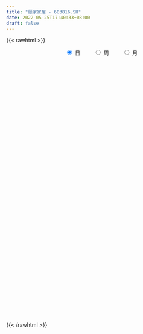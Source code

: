 ```yaml
---
title: "顾家家居 - 603816.SH"
date: 2022-05-25T17:40:33+08:00
draft: false
---
```

{{< rawhtml >}}
    <div style="text-align: center">
        <label style="padding: 1rem;"><input style="margin-right: .5rem" type="radio" name="period" value="D" checked onclick="period_change(this)">日</label>
        <label style="padding: 1rem;"><input style="margin-right: .5rem" type="radio" name="period" value="W" onclick="period_change(this)">周</label>
        <label style="padding: 1rem;"><input style="margin-right: .5rem" type="radio" name="period" value="M" onclick="period_change(this)">月</label>
    </div>
    <div id="chart" style="height: 700px;"></div> 
    <script type="text/javascript">
        const D_v = [18302.55,27387.98,13018.44,12261.46,11161.87,13221.29,12864.7,18872.98,14383.28,18639.17,13182.91,21769.52,19430.42,17683.58,31179.37,20112.83,24074.63,17803.38,23602.65,27960.78,42128.91,48324.5,26688.66,16011.01,17616.66,20394.7,21899.08,31454.2,18840.97,18137.05,15769.93,15202.14,29220.51,17804.51,45982.08,35125.94,29649.71,30816.16,18887.79,20392.29,26988.47,15315.63,16330.88,17310.57,30222.1,14767.06,15836.14,20929.5,30193.44,44791.92,42121.41,82885.14,43121.93,31884.25,41555.56,62496.11,53815.57,33698.88,35575.81,34989.22,27168.81,23325.01,68513.2,40585.88,26468.4,27534.51,18297.48,23051.81,58456.07,42402.33,22976.01,29984.51,21940.54,15816.77,16681.17,48620.38,49096.23,50186.11,36259.14,34632.16,39714.82,27774.61,21951.13,25759.1,13852.32,25486.88,27630.35,24695.05,36339.67,32432.95,58456.13,46490.31,33555.52,46950.3,46515.22,27979.7,20151.4,28485.59,25604.46,17681.15,18864.52,14180.82,26363.98,21299.71,30086.98,16512.62,36440.08,60209.15,51762.0,41014.89,36815.62,100054.22,48899.75,38640.07,52287.32,29104.9,44627.82,48099.71,23813.61,27917.59,33474.96,83711.24,48882.82,41893.66,50812.43,33553.94,20772.32,36342.49,44681.23,34017.17,18487.02,13548.83,19567.5,17806.52,24075.52,17985.14,15967.43,20845.42,63677.69,106730.95,51545.87,104471.23,56333.56,76553.08,63756.46,49093.89,26823.88,19806.78,30061.38,31176.28,29601.54,22984.03,21210.76,40749.75,28051.9,49498.67,30169.29,37626.58,23920.05,33474.36,25608.91,37917.55,50239.18,32848.07,32897.6,53591.61,62481.54,65056.69,48782.23,57681.43,56111.57,38460.26,36916.77,29646.42,26136.21,26787.57,38995.93,21302.39,26912.1,22741.35,20361.98,18241.23,29209.94,27147.83,16687.22,17055.59,14993.15,18523.74,21468.78,28538.38,33950.41,44113.33,13242.59,20637.98,21323.35,26147.84,21834.61,44605.5,17874.02,41147.7,28607.84,19301.07,18393.68,35101.14,37391.11,43084.18,26083.28,28077.25,30213.54,26039.12,29211.34,31445.39,41352.74,38691.45,40454.07,43503.13,35192.95,72195.47,43146.14,32738.76,37740.69,38484.04,35083.74,41150.3,64800.7,31052.98,31644.71,35252.1,37844.16,69276.24,69142.73,57876.54,42310.66,42900.35,48841.73,40416.27,24853.24,28587.52,41326.3,29858.57,27947.75,39936.44,41388.13,32143.97,35152.16,19154.38,32338.09,17024.74,21768.71,31654.06]
const D_histogram = [0.0,0.3180544729,0.5321902512,0.5715719458,0.5927147255,0.4926825759,0.4697525374,0.5003279552,0.374270297,0.3867620631,0.2674754111,0.1703130954,0.0873005522,-0.0464252095,0.0520194735,0.1973141282,0.315309982,0.3146305426,0.11456943,-0.1762511673,-0.4546722966,-0.4105703216,-0.5348592788,-0.5657474405,-0.4720822258,-0.55534428,-0.6801293597,-0.3793031476,-0.1327634189,0.0243713338,0.1280249718,0.0252299143,-0.1448342825,-0.3344146104,-0.6276352207,-0.7188486934,-0.7051078153,-0.4855743126,-0.4844128314,-0.4812333608,-0.533294796,-0.4858474934,-0.451438453,-0.417041929,-0.4715742259,-0.4700600468,-0.4132797371,-0.3487831459,-0.3471302264,-0.2750337667,-0.272341777,-0.6534578858,-0.668461399,-0.4197737306,-0.487587413,-0.4427870085,-0.1053797627,0.043154308,0.3577064732,0.5930850081,0.7785500623,0.8108288977,0.9177756481,0.863437215,0.788022819,0.7870713711,0.6912871543,0.4897314012,0.5816887612,0.5157871995,0.5134041454,0.5542552696,0.5709367479,0.4809486802,0.3819683656,0.0302284179,-0.2356519485,-0.539179528,-0.6474995173,-0.4922959815,-0.5044050748,-0.4332504842,-0.2839324568,-0.3034017502,-0.3229287479,-0.4230570424,-0.3683804339,-0.4382344994,-0.4621422569,-0.5493953012,-0.7764631344,-0.9045453119,-0.8833135506,-0.8058850571,-0.6239799116,-0.5921118241,-0.4561321584,-0.2794931564,-0.1115194225,-0.028365803,0.0573184173,0.1112484717,0.1179442576,0.0982437559,0.2721293252,0.3699913553,0.54697067,0.7910947331,0.6785210359,0.5400984267,0.4865878877,0.5601086281,0.5415553313,0.6232978983,0.6907224838,0.6336594731,0.8223963502,0.7456326567,0.6317801321,0.5732379195,0.4451881713,0.637287446,0.647108454,0.7429932456,0.7871838993,0.7412561329,0.5610662969,0.463796645,0.5118864369,0.402337244,0.2645409248,0.1258712489,-0.0318904882,-0.1581762284,-0.2705163335,-0.3765444423,-0.4543309786,-0.3937930618,-0.1690599415,0.1771862936,0.3181111769,0.5002833417,0.5355216246,0.5317563298,0.2242847367,0.0541312743,-0.1156076369,-0.3027286469,-0.4353620565,-0.3312546783,-0.1728099745,-0.094157074,0.052467096,0.2447374793,0.4083941927,0.5190793785,0.5091673931,0.4740806756,0.3710050406,0.2362548353,0.1220003407,0.055021455,0.0274415105,-0.0729780785,-0.2372341885,-0.5223334177,-0.5741158198,-0.5847649147,-0.6258154829,-0.4921661687,-0.2593699609,-0.184726567,-0.0774087463,-0.1356645639,-0.1660621528,-0.3021093837,-0.4218887077,-0.5248691996,-0.583284223,-0.4747195686,-0.4556429053,-0.3981669666,-0.4782727462,-0.5672087636,-0.5536161843,-0.5785960246,-0.5185485898,-0.3005981161,-0.2490497556,-0.210759842,-0.281862478,-0.1784824429,-0.1251913508,-0.1485611433,-0.2152259259,-0.215059042,-0.1967726619,-0.3169727835,-0.4901466084,-0.5127440775,-0.4871113843,-0.4544568014,-0.4787038229,-0.6785669263,-0.7346100962,-0.432330566,-0.2757863202,-0.2149729795,-0.0822046137,0.0167772316,0.060637361,-0.0326828906,-0.1546881705,-0.2930297994,-0.1554457501,0.0205897501,0.2069836383,0.4981171588,0.4875052906,0.4875978915,0.3547993272,0.2042104432,0.0479850828,0.1911447189,0.3665939451,0.3914282679,0.3745492776,0.2945420967,0.1185015726,0.1107602192,-0.1206402504,-0.3202764028,-0.3662781505,-0.4569664402,-0.206107156,0.1370186272,0.2344107935,0.1900111073,0.3898471413,0.3861475563,0.4233064275,0.64015331,0.8208670222,0.9675889299,1.0333309195,0.9353011162,0.9654585295,0.8398835338,0.6277488319,0.3991296401]
const D_fast = [0.0,0.3975680912,0.7447514322,0.9270261133,1.0963475744,1.1194860687,1.2139941646,1.3696515712,1.3371614872,1.4463437692,1.3939259699,1.3393419281,1.2781545229,1.1328224588,1.2442720101,1.438895197,1.6357185463,1.7136967424,1.5422779874,1.2073945983,0.8153053949,0.7567647894,0.4987610126,0.3264359907,0.3020806489,0.0799825247,-0.2148348948,-0.0088344697,0.2045144043,0.3677419904,0.5034018714,0.4069142925,0.200641525,-0.0725424555,-0.5226718709,-0.7935975169,-0.9561335927,-0.8579936681,-0.9779353948,-1.0950642644,-1.2804493986,-1.3544639693,-1.4329145421,-1.5027785004,-1.6752043538,-1.7912051864,-1.837744811,-1.8604440062,-1.9455736434,-1.9422356253,-2.0076290798,-2.5521096601,-2.7342285231,-2.5904842873,-2.780194823,-2.8460911706,-2.5350288655,-2.3757062178,-1.9717274343,-1.5880776474,-1.2079750776,-0.9729890178,-0.6365983554,-0.4750774847,-0.353486176,-0.1576697811,-0.0806322093,-0.1597551121,0.0776244382,0.1406696763,0.2666376586,0.4460526002,0.6054682655,0.6357173678,0.6322291446,0.2880463014,-0.0367470521,-0.4750695136,-0.7452643822,-0.7131348419,-0.8513452038,-0.8885032343,-0.810168321,-0.905488052,-1.0057472367,-1.2116397918,-1.2490582917,-1.4284709821,-1.5679143038,-1.7925161735,-2.2136997902,-2.5679182957,-2.767514922,-2.8915576928,-2.8656475253,-2.9818073937,-2.9598607676,-2.8530950547,-2.7130011764,-2.6369390077,-2.5369251831,-2.4551830107,-2.4190011604,-2.4141407232,-2.1722228226,-1.9818629537,-1.6681409715,-1.2262432251,-1.1691866634,-1.1725846659,-1.1044482329,-0.8909003354,-0.7740647994,-0.5364977578,-0.2963925514,-0.1950406939,0.1992952708,0.3089397414,0.3530322498,0.4377995171,0.4210468118,0.772467948,0.9440660695,1.2256991725,1.466685801,1.6060720678,1.566148806,1.5848283153,1.7608897165,1.7519248346,1.6802637467,1.5730618829,1.4073275238,1.2414977265,1.061528538,0.8613643186,0.6699950377,0.632084689,0.8145528239,1.2050956325,1.42554831,1.7327913103,1.9019099992,2.0310837869,1.7796833779,1.6230627341,1.4244219137,1.1616187419,0.9201448183,0.9414385269,1.0566807371,1.1117943691,1.2715353131,1.5249900662,1.7907453278,2.0312003582,2.1485802211,2.2320136725,2.2216892977,2.1460028012,2.0622483917,2.0090248698,1.9883053029,1.8696411943,1.6460765372,1.2303939535,1.0350825965,0.878242273,0.680737834,0.691345606,0.8592993236,0.8877610758,0.9757267099,0.8835547513,0.8116416241,0.6000670474,0.3748155465,0.1406177547,-0.0636183244,-0.0737335622,-0.1685676253,-0.2106334283,-0.4103073944,-0.6410456026,-0.7658570695,-0.9354859159,-1.0050756285,-0.8622746839,-0.8729887622,-0.8873888092,-1.0289570647,-0.9701976403,-0.9482043859,-1.0087144642,-1.1291857283,-1.1827836049,-1.2136903903,-1.4131337077,-1.7088441848,-1.8596276733,-1.9557728261,-2.0367324435,-2.1806554208,-2.5501602558,-2.7898559497,-2.595659061,-2.5080613953,-2.5009912995,-2.388774087,-2.2855979339,-2.2265784642,-2.3280694385,-2.488746761,-2.7003458397,-2.601623228,-2.4204402903,-2.1823004925,-1.7666376823,-1.6553732278,-1.5333811541,-1.5774798865,-1.6770161597,-1.8212452494,-1.6302994336,-1.3632017212,-1.2405103314,-1.1637520023,-1.170123659,-1.3165387899,-1.2965900886,-1.5581506208,-1.8378558739,-1.9754271592,-2.1803570589,-1.9810245637,-1.6036441237,-1.4476492591,-1.4445461685,-1.1472483491,-1.0544110451,-0.911425567,-0.534540357,-0.1486098892,0.240009251,0.5640839705,0.6998794462,0.9714014919,1.0557973797,1.0005998857,0.8717631039]
const D_slow = [0.0,0.0795136182,0.212561181,0.3554541675,0.5036328489,0.6268034928,0.7442416272,0.869323616,0.9628911902,1.059581706,1.1264505588,1.1690288326,1.1908539707,1.1792476683,1.1922525367,1.2415810687,1.3204085642,1.3990661999,1.4277085574,1.3836457656,1.2699776914,1.167335111,1.0336202913,0.8921834312,0.7741628747,0.6353268047,0.4652944648,0.3704686779,0.3372778232,0.3433706566,0.3753768996,0.3816843782,0.3454758075,0.2618721549,0.1049633498,-0.0747488236,-0.2510257774,-0.3724193555,-0.4935225634,-0.6138309036,-0.7471546026,-0.8686164759,-0.9814760892,-1.0857365714,-1.2036301279,-1.3211451396,-1.4244650739,-1.5116608603,-1.598443417,-1.6672018586,-1.7352873029,-1.8986517743,-2.0657671241,-2.1707105567,-2.29260741,-2.4033041621,-2.4296491028,-2.4188605258,-2.3294339075,-2.1811626555,-1.9865251399,-1.7838179155,-1.5543740035,-1.3385146997,-1.141508995,-0.9447411522,-0.7719193636,-0.6494865133,-0.504064323,-0.3751175232,-0.2467664868,-0.1082026694,0.0345315176,0.1547686876,0.250260779,0.2578178835,0.1989048964,0.0641100144,-0.0977648649,-0.2208388603,-0.346940129,-0.4552527501,-0.5262358643,-0.6020863018,-0.6828184888,-0.7885827494,-0.8806778579,-0.9902364827,-1.1057720469,-1.2431208722,-1.4372366558,-1.6633729838,-1.8842013714,-2.0856726357,-2.2416676136,-2.3896955696,-2.5037286092,-2.5736018983,-2.6014817539,-2.6085732047,-2.5942436004,-2.5664314824,-2.536945418,-2.5123844791,-2.4443521478,-2.351854309,-2.2151116415,-2.0173379582,-1.8477076992,-1.7126830926,-1.5910361206,-1.4510089636,-1.3156201308,-1.1597956562,-0.9871150352,-0.8287001669,-0.6231010794,-0.4366929152,-0.2787478822,-0.1354384023,-0.0241413595,0.135180502,0.2969576155,0.4827059269,0.6795019017,0.8648159349,1.0050825092,1.1210316704,1.2490032796,1.3495875906,1.4157228218,1.447190634,1.439218012,1.3996739549,1.3320448715,1.2379087609,1.1243260163,1.0258777508,0.9836127655,1.0279093389,1.1074371331,1.2325079685,1.3663883747,1.4993274571,1.5553986413,1.5689314598,1.5400295506,1.4643473889,1.3555068748,1.2726932052,1.2294907116,1.2059514431,1.2190682171,1.2802525869,1.3823511351,1.5121209797,1.639412828,1.7579329969,1.8506842571,1.9097479659,1.940248051,1.9540034148,1.9608637924,1.9426192728,1.8833107257,1.7527273712,1.6091984163,1.4630071876,1.3065533169,1.1835117747,1.1186692845,1.0724876428,1.0531354562,1.0192193152,0.977703777,0.9021764311,0.7967042541,0.6654869542,0.5196658985,0.4009860064,0.28707528,0.1875335384,0.0679653518,-0.0738368391,-0.2122408852,-0.3568898913,-0.4865270388,-0.5616765678,-0.6239390067,-0.6766289672,-0.7470945867,-0.7917151974,-0.8230130351,-0.8601533209,-0.9139598024,-0.9677245629,-1.0169177284,-1.0961609242,-1.2186975763,-1.3468835957,-1.4686614418,-1.5822756422,-1.7019515979,-1.8715933295,-2.0552458535,-2.163328495,-2.2322750751,-2.2860183199,-2.3065694734,-2.3023751655,-2.2872158252,-2.2953865479,-2.3340585905,-2.4073160403,-2.4461774779,-2.4410300403,-2.3892841308,-2.2647548411,-2.1428785184,-2.0209790456,-1.9322792138,-1.8812266029,-1.8692303322,-1.8214441525,-1.7297956663,-1.6319385993,-1.5383012799,-1.4646657557,-1.4350403626,-1.4073503078,-1.4375103704,-1.5175794711,-1.6091490087,-1.7233906187,-1.7749174077,-1.7406627509,-1.6820600526,-1.6345572758,-1.5370954904,-1.4405586014,-1.3347319945,-1.174693667,-0.9694769114,-0.7275796789,-0.4692469491,-0.23542167,0.0059429624,0.2159138458,0.3728510538,0.4726334638]
const D_data = [['2021-05-14', 72.7197, 74.816, 72.5318, 75.2017],['2021-05-17', 74.2623, 79.7998, 74.2623, 80.0173],['2021-05-18', 79.7899, 80.3041, 78.6132, 80.8776],['2021-05-19', 80.0371, 79.2856, 78.9098, 80.6601],['2021-05-20', 79.7009, 79.7504, 78.4748, 80.3931],['2021-05-21', 80.2349, 78.5341, 77.3277, 80.5909],['2021-05-24', 77.8913, 79.6515, 77.8913, 80.3239],['2021-05-25', 79.6515, 80.848, 79.2164, 81.9159],['2021-05-26', 81.0853, 79.1076, 78.366, 81.0853],['2021-05-27', 79.335, 80.9864, 78.6132, 80.9864],['2021-05-28', 80.136, 79.4636, 78.9098, 80.7293],['2021-05-31', 78.811, 79.4933, 78.2177, 80.2646],['2021-06-01', 78.7121, 79.4537, 77.832, 79.869],['2021-06-02', 78.9791, 78.4154, 77.1398, 79.0582],['2021-06-03', 77.7529, 81.4017, 77.1497, 82.2521],['2021-06-04', 81.3325, 82.9246, 81.1446, 83.063],['2021-06-07', 84.1606, 83.686, 82.0741, 84.922],['2021-06-08', 84.5463, 82.9641, 81.9753, 85.0407],['2021-06-09', 82.1236, 80.2942, 79.7701, 82.885],['2021-06-10', 79.1571, 78.0001, 77.6738, 80.3733],['2021-06-11', 78.0001, 76.5465, 74.9545, 78.7714],['2021-06-15', 76.0224, 79.78, 75.0533, 79.9086],['2021-06-16', 82.0741, 77.2288, 75.6269, 82.9443],['2021-06-17', 77.6342, 77.6738, 75.6467, 78.2473],['2021-06-18', 75.8246, 79.1076, 75.8246, 79.6416],['2021-06-21', 77.9704, 76.6058, 76.1411, 78.2968],['2021-06-22', 77.1497, 75.1028, 74.5589, 77.1497],['2021-06-23', 76.45, 80.55, 75.51, 80.88],['2021-06-24', 80.53, 81.2, 78.13, 81.7],['2021-06-25', 80.39, 81.18, 79.52, 81.75],['2021-06-28', 81.11, 81.33, 80.2, 81.75],['2021-06-29', 82.06, 78.86, 78.6, 82.06],['2021-06-30', 78.02, 77.28, 75.68, 78.85],['2021-07-01', 77.1, 75.91, 75.18, 77.29],['2021-07-02', 76.42, 72.94, 71.72, 76.42],['2021-07-05', 73.1, 73.89, 72.73, 76.38],['2021-07-06', 73.89, 74.4, 72.52, 75.38],['2021-07-07', 74.5, 77.09, 73.49, 78.56],['2021-07-08', 76.88, 74.5, 74.3, 78.3],['2021-07-09', 74.35, 74.07, 72.01, 74.99],['2021-07-12', 74.01, 72.74, 72.51, 74.76],['2021-07-13', 72.8, 73.45, 72.3, 74.69],['2021-07-14', 73.26, 73.0, 71.68, 73.47],['2021-07-15', 73.0, 72.69, 70.1, 73.0],['2021-07-16', 72.67, 71.0, 69.82, 72.7],['2021-07-19', 70.99, 71.0, 69.0, 71.4],['2021-07-20', 70.95, 71.3, 69.87, 71.35],['2021-07-21', 71.57, 71.21, 70.01, 72.15],['2021-07-22', 71.0, 70.1, 69.8, 71.48],['2021-07-23', 70.5, 70.7, 69.89, 72.64],['2021-07-26', 71.0, 69.57, 68.5, 71.17],['2021-07-27', 69.78, 63.1, 63.01, 69.98],['2021-07-28', 62.93, 65.8, 62.31, 66.1],['2021-07-29', 65.8, 69.0, 64.51, 69.42],['2021-07-30', 69.0, 64.84, 64.8, 69.24],['2021-08-02', 65.95, 65.48, 60.0, 66.66],['2021-08-03', 65.36, 69.62, 65.36, 69.99],['2021-08-04', 69.48, 68.2, 66.84, 69.48],['2021-08-05', 67.38, 71.36, 67.05, 72.46],['2021-08-06', 72.01, 71.92, 70.41, 73.87],['2021-08-09', 71.76, 72.69, 69.82, 73.25],['2021-08-10', 72.5, 71.73, 70.56, 73.69],['2021-08-11', 72.0, 73.5, 72.0, 78.18],['2021-08-12', 73.57, 72.13, 70.85, 74.56],['2021-08-13', 72.13, 72.0, 70.92, 73.5],['2021-08-16', 73.01, 73.21, 71.39, 74.2],['2021-08-17', 73.0, 72.23, 70.27, 73.16],['2021-08-18', 70.49, 70.47, 68.65, 71.16],['2021-08-19', 71.7, 74.2, 71.3, 75.23],['2021-08-20', 75.6, 72.67, 71.5, 75.6],['2021-08-23', 72.48, 73.65, 72.3, 74.3],['2021-08-24', 74.35, 74.7, 72.25, 75.62],['2021-08-25', 74.99, 75.0, 73.27, 75.68],['2021-08-26', 75.65, 73.9, 72.21, 75.65],['2021-08-27', 73.86, 73.65, 72.05, 74.25],['2021-08-30', 73.0, 69.46, 69.0, 73.62],['2021-08-31', 69.72, 68.81, 66.0, 71.05],['2021-09-01', 68.95, 66.5, 65.38, 68.98],['2021-09-02', 65.84, 67.35, 65.09, 67.86],['2021-09-03', 66.99, 70.3, 65.8, 70.5],['2021-09-06', 69.98, 68.15, 68.0, 71.9],['2021-09-07', 68.21, 68.92, 67.88, 70.89],['2021-09-08', 68.17, 70.14, 68.15, 70.5],['2021-09-09', 69.5, 68.06, 67.7, 69.79],['2021-09-10', 68.25, 67.61, 67.5, 68.91],['2021-09-13', 67.7, 65.87, 65.49, 67.71],['2021-09-14', 66.04, 67.25, 65.59, 67.85],['2021-09-15', 67.86, 65.19, 64.64, 67.96],['2021-09-16', 65.64, 65.0, 63.2, 67.59],['2021-09-17', 63.99, 63.33, 61.72, 64.18],['2021-09-22', 61.75, 60.0, 58.96, 61.75],['2021-09-23', 61.0, 59.38, 58.58, 62.6],['2021-09-24', 58.73, 59.99, 58.6, 60.49],['2021-09-27', 59.44, 60.0, 57.71, 60.82],['2021-09-28', 59.33, 61.13, 58.3, 62.12],['2021-09-29', 60.84, 59.01, 57.98, 60.88],['2021-09-30', 58.88, 60.0, 58.5, 60.27],['2021-10-08', 60.07, 60.7, 59.02, 60.88],['2021-10-11', 60.5, 61.0, 60.18, 62.8],['2021-10-12', 60.8, 60.19, 59.61, 61.28],['2021-10-13', 60.19, 60.32, 59.64, 60.79],['2021-10-14', 60.71, 60.0, 59.52, 60.81],['2021-10-15', 59.7, 59.3, 59.28, 60.5],['2021-10-18', 59.6, 58.66, 57.95, 59.77],['2021-10-19', 58.75, 61.3, 58.51, 61.64],['2021-10-20', 61.25, 61.0, 60.2, 61.88],['2021-10-21', 60.83, 62.78, 59.85, 63.49],['2021-10-22', 62.79, 65.0, 62.16, 66.67],['2021-10-25', 64.73, 61.2, 61.0, 64.89],['2021-10-26', 61.8, 60.43, 59.0, 61.8],['2021-10-27', 59.9, 61.15, 59.86, 61.53],['2021-10-28', 61.52, 63.0, 61.52, 66.5],['2021-10-29', 63.12, 62.24, 60.88, 63.48],['2021-11-01', 62.97, 63.96, 61.3, 64.62],['2021-11-02', 65.4, 64.56, 63.4, 66.35],['2021-11-03', 64.73, 63.43, 63.0, 65.48],['2021-11-04', 63.54, 67.35, 63.54, 67.45],['2021-11-05', 67.54, 64.88, 64.52, 67.69],['2021-11-08', 65.0, 64.4, 63.61, 65.47],['2021-11-09', 64.59, 65.08, 63.5, 65.47],['2021-11-10', 65.0, 64.1, 62.38, 65.0],['2021-11-11', 65.0, 68.73, 64.11, 69.97],['2021-11-12', 69.34, 67.54, 66.59, 69.93],['2021-11-15', 68.62, 69.52, 68.0, 71.5],['2021-11-16', 69.54, 69.95, 69.3, 72.19],['2021-11-17', 70.65, 69.54, 68.3, 70.65],['2021-11-18', 69.02, 67.9, 67.71, 70.55],['2021-11-19', 67.9, 68.75, 66.89, 69.6],['2021-11-22', 69.0, 71.0, 68.12, 71.24],['2021-11-23', 70.1, 69.41, 68.61, 71.96],['2021-11-24', 69.29, 68.85, 67.74, 69.3],['2021-11-25', 68.59, 68.45, 67.31, 69.13],['2021-11-26', 68.08, 67.65, 67.36, 68.9],['2021-11-29', 66.82, 67.4, 65.88, 67.86],['2021-11-30', 67.24, 66.95, 66.25, 68.7],['2021-12-01', 67.05, 66.36, 65.68, 67.4],['2021-12-02', 65.78, 66.05, 65.28, 66.77],['2021-12-03', 65.94, 67.55, 65.4, 68.0],['2021-12-06', 67.55, 70.3, 67.55, 72.5],['2021-12-07', 71.88, 73.52, 71.88, 76.8],['2021-12-08', 74.58, 72.62, 71.5, 74.61],['2021-12-09', 75.42, 74.51, 73.89, 77.31],['2021-12-10', 74.5, 73.86, 72.65, 75.95],['2021-12-13', 73.8, 74.09, 73.4, 77.03],['2021-12-14', 73.5, 69.96, 69.68, 73.5],['2021-12-15', 67.95, 70.72, 67.95, 70.72],['2021-12-16', 71.26, 70.0, 68.76, 71.3],['2021-12-17', 68.8, 68.86, 68.57, 70.66],['2021-12-20', 67.6, 68.58, 67.2, 70.1],['2021-12-21', 67.65, 71.35, 67.65, 71.6],['2021-12-22', 71.01, 72.72, 70.16, 73.5],['2021-12-23', 72.0, 72.43, 70.8, 72.8],['2021-12-24', 71.69, 74.05, 71.4, 74.8],['2021-12-27', 73.79, 75.84, 73.22, 77.26],['2021-12-28', 74.5, 76.9, 74.5, 76.98],['2021-12-29', 76.2, 77.56, 76.2, 79.64],['2021-12-30', 78.28, 76.96, 76.3, 78.72],['2021-12-31', 77.58, 77.16, 75.97, 77.95],['2022-01-04', 78.0, 76.53, 75.0, 78.0],['2022-01-05', 76.53, 76.0, 74.53, 76.8],['2022-01-06', 75.41, 76.0, 74.5, 76.99],['2022-01-07', 76.2, 76.45, 75.35, 78.99],['2022-01-10', 76.06, 77.0, 75.13, 78.43],['2022-01-11', 76.89, 76.0, 75.8, 78.13],['2022-01-12', 77.0, 74.63, 73.5, 77.0],['2022-01-13', 75.0, 71.85, 70.88, 75.0],['2022-01-14', 72.9, 73.66, 71.85, 75.1],['2022-01-17', 74.2, 73.76, 70.68, 74.67],['2022-01-18', 73.98, 72.95, 71.86, 74.8],['2022-01-19', 73.45, 75.12, 73.27, 77.2],['2022-01-20', 75.12, 77.22, 74.0, 80.2],['2022-01-21', 77.3, 76.05, 75.41, 78.66],['2022-01-24', 76.0, 77.0, 75.71, 78.3],['2022-01-25', 76.4, 75.12, 74.66, 77.74],['2022-01-26', 75.95, 75.25, 74.28, 76.87],['2022-01-27', 74.3, 73.42, 73.0, 75.5],['2022-01-28', 74.24, 72.76, 72.5, 76.0],['2022-02-07', 73.71, 72.09, 71.96, 76.5],['2022-02-08', 72.5, 71.85, 69.7, 72.55],['2022-02-09', 71.27, 73.72, 71.27, 73.94],['2022-02-10', 74.0, 72.62, 71.08, 74.0],['2022-02-11', 72.25, 73.0, 71.49, 74.46],['2022-02-14', 72.12, 70.88, 70.4, 73.12],['2022-02-15', 71.0, 69.89, 69.09, 71.14],['2022-02-16', 69.89, 70.5, 69.22, 70.99],['2022-02-17', 70.14, 69.49, 68.88, 70.7],['2022-02-18', 68.92, 70.15, 68.7, 70.15],['2022-02-21', 70.6, 72.48, 69.63, 72.6],['2022-02-22', 72.99, 70.82, 69.81, 72.99],['2022-02-23', 70.8, 70.62, 70.38, 73.25],['2022-02-24', 70.4, 68.86, 67.33, 70.68],['2022-02-25', 69.18, 70.84, 68.01, 71.49],['2022-02-28', 70.35, 70.4, 69.35, 71.15],['2022-03-01', 70.94, 69.29, 68.7, 72.0],['2022-03-02', 68.91, 68.23, 67.9, 69.23],['2022-03-03', 68.25, 68.58, 67.71, 69.4],['2022-03-04', 69.01, 68.55, 67.7, 69.6],['2022-03-07', 67.7, 66.18, 64.94, 67.99],['2022-03-08', 65.95, 64.23, 63.82, 66.69],['2022-03-09', 64.6, 65.0, 61.32, 65.67],['2022-03-10', 65.0, 65.01, 64.2, 67.52],['2022-03-11', 64.18, 64.66, 63.01, 64.8],['2022-03-14', 63.73, 63.36, 62.27, 64.0],['2022-03-15', 63.9, 59.83, 58.37, 63.9],['2022-03-16', 59.83, 60.09, 56.5, 60.39],['2022-03-17', 61.68, 64.48, 60.6, 66.1],['2022-03-18', 64.41, 63.3, 62.27, 65.11],['2022-03-21', 63.4, 62.17, 61.4, 64.17],['2022-03-22', 62.17, 63.15, 60.8, 64.0],['2022-03-23', 63.05, 63.0, 62.05, 64.42],['2022-03-24', 63.8, 62.4, 61.73, 63.81],['2022-03-25', 62.41, 60.23, 59.9, 62.41],['2022-03-28', 60.04, 58.88, 57.93, 60.04],['2022-03-29', 58.78, 57.45, 56.8, 59.42],['2022-03-30', 57.68, 60.38, 57.5, 61.13],['2022-03-31', 60.07, 61.31, 59.75, 62.23],['2022-04-01', 61.19, 62.17, 59.48, 62.37],['2022-04-06', 62.2, 64.73, 61.46, 65.8],['2022-04-07', 62.8, 61.79, 61.77, 64.5],['2022-04-08', 62.49, 61.99, 61.64, 63.63],['2022-04-11', 61.72, 60.02, 59.8, 61.72],['2022-04-12', 59.6, 58.98, 58.02, 60.7],['2022-04-13', 58.0, 57.91, 57.7, 59.4],['2022-04-14', 58.3, 61.46, 58.16, 61.8],['2022-04-15', 60.91, 62.7, 59.21, 63.57],['2022-04-18', 61.38, 61.42, 60.62, 62.2],['2022-04-19', 61.3, 61.0, 60.6, 61.95],['2022-04-20', 60.98, 60.0, 59.59, 61.18],['2022-04-21', 60.01, 58.06, 57.5, 61.0],['2022-04-22', 58.6, 59.56, 57.3, 59.8],['2022-04-25', 57.8, 55.9, 55.0, 58.68],['2022-04-26', 55.11, 54.74, 54.0, 55.86],['2022-04-27', 53.99, 55.5, 52.2, 56.96],['2022-04-28', 55.6, 54.0, 52.98, 56.0],['2022-04-29', 53.85, 58.2, 52.88, 58.66],['2022-05-05', 58.99, 60.69, 57.21, 61.5],['2022-05-06', 60.58, 58.71, 56.89, 60.58],['2022-05-09', 58.59, 57.01, 56.21, 59.65],['2022-05-10', 56.0, 60.5, 55.55, 60.58],['2022-05-11', 60.48, 58.58, 58.5, 61.57],['2022-05-12', 58.7, 59.31, 57.38, 60.49],['2022-05-13', 59.21, 62.5, 58.83, 62.89],['2022-05-16', 63.15, 63.56, 63.15, 65.27],['2022-05-17', 63.41, 64.62, 63.12, 65.0],['2022-05-18', 64.86, 64.9, 63.68, 65.56],['2022-05-19', 64.12, 63.5, 62.7, 64.71],['2022-05-20', 63.5, 65.67, 63.24, 66.1],['2022-05-23', 65.92, 64.2, 64.2, 65.92],['2022-05-24', 64.05, 62.83, 62.51, 64.99],['2022-05-25', 62.83, 61.9, 61.0, 63.33]]
const W_v = [67634.67,83681.38,59921.64,86314.2,57508.02,51373.88,50455.59,61092.32,86390.2,61713.08,58360.27,54041.49,74988.68,71299.07,77798.13,87661.9,153810.95,127164.62,135389.17,59116.16,72742.99,65996.03,73138.89,66547.78,66565.12,89156.99,88364.83,66250.68,86946.7,110645.2,67358.4,34363.45,87737.8,52121.85,92436.77,81643.0,64898.11,41069.3,49853.41,57398.63,46926.63,67380.45,108301.26,74986.61,56430.76,106217.13,125544.4,77829.62,73510.74,79790.51,106228.15,59589.35,50422.59,76024.03,58914.21,56552.74,107401.58,115618.29,85298.85,71174.51,67555.52,93394.01,51306.27,80110.6,91164.65,76536.74,84955.66,51014.31,77200.73,64125.04,51623.73,79854.46,65025.74,69731.27,51474.5,46801.9,59874.93,81136.56,79689.56,80050.22,73064.29,121619.37,129209.28,132612.69,104284.85,83318.53,139769.95,195032.87,177593.99,106806.4,136674.27,46809.92,114385.43,107308.22,124677.55,92168.51,126252.07,173562.41,179790.28,140735.94,125841.86,89538.19,133091.25,96562.53,102301.81,77920.3,136857.18,182465.83,155211.46,148109.76,125006.09,204374.28,150128.59,26136.78,84473.37,127724.83,116177.77,135599.63,182453.32,154253.01,172712.57,105183.99,149919.1,139145.23,118678.68,107355.05,76140.15,152943.0,97271.27,101298.98,175485.29,159684.18,166093.99,180226.69,164011.89,141072.62,186353.33,97737.04,112226.02,60056.28,67678.65,123489.88,87526.03,77875.34,133729.49,179042.42,205291.13,147592.07,148079.01,121637.69,76277.76,325775.34,299369.69,189308.72,177313.46,184571.92,193738.8,354567.02,245916.15,202268.19,118698.8,134728.79,86689.96,108617.08,86831.93,19636.9,94101.19,77073.36,179328.03,243331.03,189759.96,216883.84,132764.56,134888.01,114738.92,113083.36,432616.93,264303.54,276354.77,221620.22,195630.63,187463.75,295771.15,104160.11,86820.1,213078.46,184396.75,160620.49,119544.78,155926.99,93596.77,70139.43,104174.71,83833.96,142697.34,55417.31,138162.02,77051.04,77943.04,110175.72,135570.35,108640.83,110726.0,123979.17,134871.89,106167.65,126518.06,241568.29,220575.59,186061.3,169742.2,107399.0,218794.02,129051.98,146584.9,138501.96,141596.62,28485.59,102694.93,164548.54,278546.48,212759.82,217800.22,183374.84,130301.75,96680.03,382759.3,236034.09,135033.99,186096.19,120920.87,232058.0,266092.18,158482.9,109559.05,105093.73,146594.64,103186.37,151536.13,160053.39,144986.64,199194.34,148080.37,217259.47,205070.19,261072.01,65269.51,167656.58,160176.73,70447.51]
const W_histogram = [0.0,-0.0835692308,-0.0987156169,-0.2311475535,-0.3931444912,-0.4115747081,-0.4195599839,-0.3627813164,-0.3600312384,-0.3412653943,-0.3597517745,-0.2967198027,-0.1678313497,-0.040096334,0.0947402102,0.0456035114,0.2581992314,0.3656191437,0.3052131317,0.2549240338,0.2685972755,0.2977001733,0.3720244695,0.4283840964,0.4156717242,0.4908880428,0.5491332539,0.5758884874,0.6204985296,0.4693514046,0.3610118272,0.3093826179,0.1951953241,0.1707749573,0.2934415384,0.2530515675,0.211678271,0.1985294601,0.1137973482,-0.0451236332,-0.1356440059,0.1250620144,0.3955593912,0.6206277627,0.6975421132,0.6643278529,0.5161356602,0.399995783,0.3353321635,0.3627006853,0.0291708873,-0.0714760013,-0.2918212272,-0.4297579774,-0.6762471287,-0.8156256537,-1.3139339702,-1.6128281953,-1.7467631714,-1.8359021108,-1.9151780125,-1.6411920131,-1.3944312288,-1.5259423556,-1.4356261941,-1.2098860811,-0.8116699563,-0.4683023732,-0.1457468722,-0.0654786696,-0.0491878964,0.1943528076,0.3063350885,0.239058808,0.1779887753,0.080635985,0.1231357756,0.2821566575,0.467847085,0.6882347162,0.7724650387,0.7570162219,0.8960037431,0.8908793011,0.9423232763,1.0385590008,1.1210852105,1.0695576206,0.8006497048,0.709806388,0.3586329391,0.082722328,-0.2245434919,-0.5662093689,-0.7418141433,-0.7603382858,-0.9044091695,-0.9278202568,-0.7466817845,-0.5054561879,-0.2374499037,-0.1182053415,-0.0907996242,-0.0206206059,-0.0429845825,-0.1497856362,0.0497627429,0.3230267199,0.403981845,0.5100572346,0.6620856304,0.7700286428,0.6699611745,0.5324844946,0.4489655263,0.3718354844,0.4441105939,0.4433299281,0.5219764694,0.586005199,0.5930899644,0.5572208161,0.7221791168,0.8672977104,0.827272726,0.8837820275,0.9619716315,0.9212592426,0.9753449794,0.7809242038,0.3893019757,0.0746876332,-0.0343640636,-0.3097932404,-0.2656270729,-0.4919080282,-0.8716471914,-1.1385388543,-1.2214749396,-1.1967533868,-1.0440272569,-0.7686805345,-0.5867510911,-0.3552275231,-0.1248723432,-0.0086126699,0.3624663217,0.5430387136,0.4836267894,0.5925876529,0.569056275,0.7710018179,1.1883821277,1.6108223385,1.7077070522,1.6496237495,1.797868624,1.9304114995,1.9281756916,1.8554886243,1.6340941328,1.1569937438,0.7603409751,0.3082164532,-0.0818346432,-0.2785710915,-0.2491581662,-0.4235375177,0.0190107355,0.7644190928,1.1634454953,1.45685437,1.1819631225,0.8806495433,0.3809300872,0.1305239105,-0.4568943006,-0.8709454376,-1.124882462,-0.8763756914,-0.7278530495,-0.8828850585,-0.0960169141,0.4154000433,0.268891835,-0.3460330652,-0.726775594,-1.1883869413,-1.0913144758,-0.8069620188,-0.657462546,-0.3968865968,-0.385508435,-0.3079039048,-0.4818183465,-0.6258348208,-0.9876168682,-0.9598251918,-0.8650874398,-0.5698293688,-0.7909765822,-0.7519220651,-0.5812993564,-0.9939449559,-1.1503033555,-1.4032417517,-1.5234819693,-1.9056002358,-1.6016835007,-1.3267782208,-1.0437913305,-0.7484111963,-0.7353722356,-0.8561870561,-1.1540841831,-1.4847378141,-1.6014159859,-1.5301778838,-1.4754214298,-0.9773975803,-0.7653192972,-0.3972239472,0.0515454181,0.4347013668,0.6082368533,0.7037206471,1.1527450373,1.0754181065,1.3200888694,1.6180060125,1.6862084074,1.4702708155,1.4147840439,1.0970645368,0.8544139343,0.4723912489,0.2478769572,-0.0568863145,-0.4979505045,-0.8387305366,-1.2060067174,-1.2481617177,-1.2167758601,-1.081370317,-1.1310987766,-1.1780853497,-1.0988661217,-0.7328698699,-0.2442100565,-0.1466214367]
const W_fast = [0.0,-0.1044615385,-0.1442868288,-0.3345056537,-0.5947887142,-0.7161126082,-0.82898788,-0.8629045416,-0.9501622732,-1.0167127777,-1.1251371014,-1.1362850804,-1.0493544647,-0.9316435326,-0.7731219359,-0.8108577568,-0.533712229,-0.3348875308,-0.3189902598,-0.3055483493,-0.2247257887,-0.1211978476,0.046132566,0.209588217,0.3007937758,0.4987321051,0.6942606297,0.8649879851,1.0647226597,1.0309133858,1.0128267652,1.0385432104,0.9731547476,0.9914281202,1.1874550859,1.2103280068,1.221874278,1.2583578321,1.2020750573,1.0318731676,0.9074417934,1.1994133174,1.568800542,1.9490258542,2.2003257329,2.3331934359,2.3140351583,2.2978942267,2.3170636481,2.4351073413,2.1088702651,1.9903543761,1.6970538435,1.4516775989,1.0361266654,0.692841727,-0.133950082,-0.836051356,-1.4066771249,-1.9547915921,-2.5128619969,-2.6491740007,-2.7510210237,-3.2640177394,-3.5326081264,-3.6093395337,-3.4140408979,-3.1877489081,-2.9016301251,-2.83773159,-2.8337377908,-2.541608885,-2.3530428319,-2.3605544105,-2.3771272494,-2.4543210434,-2.3810373089,-2.1514772627,-1.8488250639,-1.4563787536,-1.1790321714,-1.0052269327,-0.6422384758,-0.4246430925,-0.1376182982,0.2182571765,0.5810546889,0.7969165041,0.7281710145,0.8147792946,0.5532640805,0.2980340515,-0.0653676414,-0.5485858607,-0.9096441709,-1.1182528849,-1.4884260609,-1.7437922124,-1.7493241863,-1.6344626366,-1.4258188283,-1.3361256015,-1.3314197902,-1.2663959234,-1.2995060457,-1.4437535085,-1.2317644436,-0.8777437866,-0.6957932002,-0.462203502,-0.1446536986,0.1557964744,0.2232192998,0.2188637435,0.2475861568,0.263414986,0.446717744,0.5567695602,0.7659102189,0.9764402482,1.1317975047,1.2352335604,1.5807366404,1.9426796615,2.1094728586,2.386927667,2.7056101789,2.8952126006,3.1931345823,3.1939448577,2.8996481234,2.6037056892,2.4860629765,2.1331854896,2.1109448889,1.7616869266,1.1640359656,0.612509589,0.2242047688,-0.050262025,-0.1585427093,-0.0753661206,-0.04012445,0.1025922372,0.3017293314,0.4158358372,0.8775314092,1.1938634795,1.2553582527,1.5124660294,1.6311987202,2.0258947176,2.7403705593,3.5655163548,4.0893278315,4.4436504662,5.0413624967,5.656508247,6.136316362,6.5275014508,6.7146304925,6.5267785395,6.3202110146,5.945140606,5.5346308488,5.2682516276,5.2353750113,4.9551112804,5.4024122175,6.338925348,7.0288131243,7.6864355915,7.7070351246,7.6258839312,7.221396997,7.0036217978,6.3019800116,5.6701925152,5.1350348753,5.164447723,5.1310071026,4.755253829,5.5181177448,6.1333847131,6.0540994636,5.352666297,4.7902298697,4.031521787,3.8557656336,3.9383775859,3.9235114222,4.0848657222,3.9998667752,4.0004953293,3.7061263009,3.4056511214,2.7969648569,2.5848002354,2.4632661275,2.6160668563,2.1971754973,2.0482494982,2.0735473678,1.4124155293,0.9684812908,0.3647324567,-0.1363782532,-0.9948965786,-1.0914007187,-1.1481899941,-1.1261509364,-1.0178736013,-1.1886776995,-1.5235392841,-2.1099574568,-2.8117955413,-3.3288277096,-3.6401340785,-3.9542329819,-3.7005585275,-3.6798100687,-3.4110207055,-2.9493649856,-2.4575336953,-2.1319389955,-1.8605250398,-1.1233143904,-0.9317867945,-0.3570938143,0.3453248319,0.8350793287,0.9867094407,1.2849186801,1.2414653072,1.2124181882,0.948493315,0.7859482626,0.4669634123,-0.0985884038,-0.64905107,-1.3178289302,-1.6720243599,-1.9448324674,-2.0797695036,-2.4122726572,-2.7537805678,-2.9492778702,-2.7664990859,-2.3388917866,-2.277958526]
const W_slow = [0.0,-0.0208923077,-0.0455712119,-0.1033581003,-0.2016442231,-0.3045379001,-0.4094278961,-0.5001232252,-0.5901310348,-0.6754473834,-0.765385327,-0.8395652777,-0.8815231151,-0.8915471986,-0.867862146,-0.8564612682,-0.7919114604,-0.7005066744,-0.6242033915,-0.5604723831,-0.4933230642,-0.4188980209,-0.3258919035,-0.2187958794,-0.1148779483,0.0078440623,0.1451273758,0.2890994977,0.4442241301,0.5615619812,0.651814938,0.7291605925,0.7779594235,0.8206531629,0.8940135475,0.9572764393,1.0101960071,1.0598283721,1.0882777091,1.0769968008,1.0430857993,1.074351303,1.1732411508,1.3283980914,1.5027836197,1.668865583,1.797899498,1.8978984438,1.9817314846,2.072406656,2.0796993778,2.0618303775,1.9888750707,1.8814355763,1.7123737941,1.5084673807,1.1799838881,0.7767768393,0.3400860465,-0.1188894812,-0.5976839844,-1.0079819876,-1.3565897948,-1.7380753838,-2.0969819323,-2.3994534526,-2.6023709416,-2.7194465349,-2.755883253,-2.7722529204,-2.7845498945,-2.7359616926,-2.6593779204,-2.5996132184,-2.5551160246,-2.5349570284,-2.5041730845,-2.4336339201,-2.3166721489,-2.1446134698,-1.9514972101,-1.7622431546,-1.5382422189,-1.3155223936,-1.0799415745,-0.8203018243,-0.5400305217,-0.2726411165,-0.0724786903,0.1049729067,0.1946311414,0.2153117234,0.1591758505,0.0176235082,-0.1678300276,-0.357914599,-0.5840168914,-0.8159719556,-1.0026424018,-1.1290064487,-1.1883689246,-1.21792026,-1.2406201661,-1.2457753175,-1.2565214632,-1.2939678722,-1.2815271865,-1.2007705065,-1.0997750453,-0.9722607366,-0.806739329,-0.6142321683,-0.4467418747,-0.3136207511,-0.2013793695,-0.1084204984,0.0026071501,0.1134396321,0.2439337495,0.3904350492,0.5387075403,0.6780127443,0.8585575235,1.0753819511,1.2822001326,1.5031456395,1.7436385474,1.973953358,2.2177896029,2.4130206538,2.5103461478,2.5290180561,2.5204270401,2.44297873,2.3765719618,2.2535949548,2.0356831569,1.7510484433,1.4456797084,1.1464913618,0.8854845475,0.6933144139,0.5466266411,0.4578197604,0.4266016746,0.4244485071,0.5150650875,0.6508247659,0.7717314633,0.9198783765,1.0621424452,1.2548928997,1.5519884316,1.9546940163,2.3816207793,2.7940267167,3.2434938727,3.7260967476,4.2081406704,4.6720128265,5.0805363597,5.3697847957,5.5598700395,5.6369241528,5.616465492,5.5468227191,5.4845331775,5.3786487981,5.383401482,5.5745062552,5.865367629,6.2295812215,6.5250720021,6.745234388,6.8404669098,6.8730978874,6.7588743122,6.5411379528,6.2599173373,6.0408234145,5.8588601521,5.6381388875,5.6141346589,5.7179846698,5.7852076285,5.6986993622,5.5170054637,5.2199087284,4.9470801094,4.7453396047,4.5809739682,4.481752319,4.3853752102,4.308399234,4.1879446474,4.0314859422,3.7845817252,3.5446254272,3.3283535673,3.1858962251,2.9881520795,2.8001715632,2.6548467242,2.4063604852,2.1187846463,1.7679742084,1.3871037161,0.9107036571,0.510282782,0.1785882267,-0.0823596059,-0.269462405,-0.4533054639,-0.6673522279,-0.9558732737,-1.3270577272,-1.7274117237,-2.1099561946,-2.4788115521,-2.7231609472,-2.9144907715,-3.0137967583,-3.0009104038,-2.8922350621,-2.7401758487,-2.564245687,-2.2760594277,-2.007204901,-1.6771826837,-1.2726811806,-0.8511290787,-0.4835613748,-0.1298653639,0.1444007704,0.3580042539,0.4761020661,0.5380713054,0.5238497268,0.3993621007,0.1896794665,-0.1118222128,-0.4238626422,-0.7280566073,-0.9983991865,-1.2811738807,-1.5756952181,-1.8504117485,-2.033629216,-2.0946817301,-2.1313370893]
const W_data = [['2017-07-14', 39.6227, 38.9048, 37.8878, 40.2741],['2017-07-21', 38.6256, 37.5953, 36.6448, 38.9447],['2017-07-28', 37.1234, 38.1071, 36.5916, 38.506],['2017-08-04', 38.0074, 36.0931, 35.4351, 38.5591],['2017-08-11', 36.0266, 34.6507, 34.5776, 36.4255],['2017-08-18', 34.6308, 35.6012, 34.3649, 35.8871],['2017-08-25', 35.6079, 35.2755, 34.5909, 36.6182],['2017-09-01', 35.3619, 35.8405, 35.2955, 36.5052],['2017-09-08', 36.1131, 34.9565, 34.7637, 36.133],['2017-09-15', 34.8634, 34.8435, 34.4646, 35.3088],['2017-09-22', 34.8036, 33.9927, 33.7135, 35.2888],['2017-09-29', 33.893, 34.7571, 33.2349, 34.9498],['2017-10-13', 35.229, 35.794, 34.2452, 36.3258],['2017-10-20', 36.0133, 36.2659, 35.0296, 36.5518],['2017-10-27', 36.2726, 36.9639, 35.5946, 37.3427],['2017-11-03', 36.9306, 34.8235, 34.5909, 36.9506],['2017-11-10', 34.9565, 38.5525, 34.3715, 39.5894],['2017-11-17', 39.5097, 38.2467, 37.7947, 39.6094],['2017-11-24', 37.9941, 36.4454, 36.2526, 40.5067],['2017-12-01', 36.2393, 36.4122, 35.7608, 37.808],['2017-12-08', 36.226, 37.2497, 35.5879, 37.3893],['2017-12-15', 37.2563, 37.7216, 36.2327, 38.034],['2017-12-22', 37.7416, 38.7851, 37.1101, 39.6758],['2017-12-29', 38.7519, 39.1973, 37.8878, 39.2504],['2018-01-05', 39.2172, 38.7652, 38.5392, 39.5097],['2018-01-12', 38.9181, 40.3937, 38.7386, 41.3309],['2018-01-19', 40.3405, 40.972, 39.9749, 42.873],['2018-01-26', 41.0252, 41.291, 40.5532, 42.0555],['2018-02-02', 41.3775, 42.2416, 40.6131, 43.3117],['2018-02-09', 41.9092, 40.0082, 39.3501, 42.5074],['2018-02-14', 40.3139, 40.2608, 39.2238, 41.1581],['2018-02-23', 40.4136, 40.9055, 39.8021, 41.4772],['2018-03-02', 41.1648, 39.9816, 39.4166, 41.9757],['2018-03-09', 39.9816, 40.9919, 39.749, 41.0584],['2018-03-16', 41.1581, 43.4114, 40.9454, 44.6677],['2018-03-23', 43.8169, 41.9425, 41.6766, 44.4417],['2018-03-30', 41.7962, 42.0355, 40.0148, 42.8066],['2018-04-04', 42.0953, 42.554, 40.7726, 43.4048],['2018-04-13', 42.4543, 41.6699, 41.0185, 42.9262],['2018-04-20', 41.2113, 40.2608, 40.0813, 42.8531],['2018-04-27', 39.9484, 40.52, 39.7556, 41.1648],['2018-05-04', 41.1913, 45.5318, 40.859, 46.4491],['2018-05-11', 45.8642, 47.4661, 45.4188, 49.8457],['2018-05-18', 48.0976, 48.8287, 47.9912, 50.9026],['2018-05-25', 49.6862, 48.523, 47.3797, 50.0518],['2018-06-01', 48.8487, 48.0348, 47.4289, 51.9396],['2018-06-08', 48.2031, 46.823, 46.4528, 51.6837],['2018-06-15', 46.8836, 47.1394, 45.5304, 48.1358],['2018-06-22', 47.126, 47.8665, 44.1369, 48.3243],['2018-06-29', 48.2839, 49.489, 46.3787, 49.7314],['2018-07-06', 49.4823, 44.5879, 43.7598, 49.4823],['2018-07-13', 45.1534, 46.6076, 44.157, 47.0452],['2018-07-20', 46.3854, 44.3792, 43.8945, 47.4491],['2018-07-27', 44.0965, 44.4263, 42.2047, 46.2373],['2018-08-03', 44.4331, 41.8344, 41.4439, 45.5574],['2018-08-10', 41.8344, 41.7604, 39.6464, 42.4874],['2018-08-17', 41.3362, 34.8665, 33.7624, 42.0094],['2018-08-24', 34.8463, 34.1663, 32.9882, 37.0343],['2018-08-31', 34.503, 33.7893, 33.7893, 36.9266],['2018-09-07', 33.7826, 32.3217, 31.3388, 34.0182],['2018-09-14', 32.3217, 30.4299, 30.3491, 32.5035],['2018-09-21', 30.1472, 33.8432, 29.6894, 33.9644],['2018-09-28', 33.4594, 33.5268, 32.7728, 34.4356],['2018-10-12', 32.8535, 27.7033, 26.9291, 32.8535],['2018-10-19', 27.8043, 28.9084, 26.2559, 29.622],['2018-10-26', 28.9488, 30.0798, 27.939, 31.2243],['2018-11-02', 29.7096, 32.766, 28.6593, 33.7018],['2018-11-09', 32.7862, 33.1969, 32.1197, 33.9778],['2018-11-16', 33.2373, 34.1057, 33.2373, 36.4486],['2018-11-23', 34.5231, 31.6821, 31.6417, 34.6645],['2018-11-30', 32.0995, 30.6992, 29.6355, 32.113],['2018-12-07', 31.7764, 33.9172, 31.7764, 34.6443],['2018-12-14', 33.7422, 33.0488, 32.4563, 35.0079],['2018-12-21', 33.4931, 30.7665, 30.2481, 33.4931],['2018-12-28', 30.5107, 30.2953, 29.4133, 30.9348],['2019-01-04', 30.4972, 29.1508, 27.2994, 30.4972],['2019-01-11', 29.1844, 30.477, 28.7469, 30.881],['2019-01-18', 30.1202, 32.2948, 28.9488, 32.6516],['2019-01-25', 32.4496, 33.5268, 31.5677, 33.5941],['2019-02-01', 33.5268, 35.2098, 31.7629, 35.2502],['2019-02-15', 35.1964, 34.6241, 33.8836, 36.3543],['2019-02-22', 34.9675, 33.9105, 32.6852, 35.8494],['2019-03-01', 33.998, 36.6102, 33.9105, 37.0276],['2019-03-08', 36.6102, 35.6811, 35.5869, 38.273],['2019-03-15', 36.1524, 37.0814, 35.5465, 39.4848],['2019-03-22', 37.4113, 38.7039, 36.8054, 39.5185],['2019-03-29', 38.2394, 39.7878, 37.9028, 41.417],['2019-04-04', 39.7205, 39.0136, 38.172, 42.2518],['2019-04-12', 38.5221, 36.1456, 35.8629, 38.677],['2019-04-19', 36.2735, 38.0105, 35.358, 38.5087],['2019-04-26', 38.2057, 33.998, 33.3383, 38.3067],['2019-04-30', 34.0048, 33.446, 33.3585, 34.6578],['2019-05-10', 31.5407, 31.4398, 29.824, 32.6381],['2019-05-17', 31.0358, 28.9421, 28.8478, 31.1031],['2019-05-24', 29.0498, 29.0835, 28.0063, 29.5817],['2019-05-31', 28.9825, 29.8846, 28.2285, 30.1472],['2019-06-06', 30.1427, 27.1333, 26.7089, 30.1427],['2019-06-14', 27.278, 27.3551, 26.3809, 29.4965],['2019-06-21', 27.5287, 29.5447, 27.1236, 30.0848],['2019-06-28', 29.5157, 30.789, 29.2939, 31.252],['2019-07-05', 31.6378, 32.0429, 31.4449, 32.7085],['2019-07-12', 32.3516, 30.9144, 30.4803, 32.3516],['2019-07-19', 30.6636, 29.9016, 28.6476, 30.8951],['2019-07-26', 30.027, 30.4803, 28.6573, 30.8469],['2019-08-02', 30.4128, 29.2457, 28.7441, 31.1844],['2019-08-09', 29.4193, 27.577, 27.3262, 29.5736],['2019-08-16', 27.4612, 31.4449, 27.4612, 31.7632],['2019-08-23', 31.6378, 33.6248, 31.4449, 34.2421],['2019-08-30', 32.3226, 32.3033, 31.9272, 33.4222],['2019-09-06', 32.3033, 33.3451, 31.8886, 33.7598],['2019-09-12', 33.6923, 34.9656, 33.0846, 35.689],['2019-09-20', 34.9656, 35.5925, 32.7181, 35.6407],['2019-09-27', 35.5732, 33.5091, 33.3837, 35.5732],['2019-09-30', 33.374, 32.8242, 31.85, 33.4608],['2019-10-11', 32.8242, 33.2583, 31.1555, 33.6634],['2019-10-18', 33.2293, 33.21, 32.0719, 34.4833],['2019-10-25', 33.2679, 35.39, 32.5348, 35.6022],['2019-11-01', 35.3128, 35.0331, 33.673, 35.6504],['2019-11-08', 35.0234, 36.6535, 34.7437, 37.5988],['2019-11-15', 36.6246, 37.348, 35.8819, 38.4669],['2019-11-22', 37.348, 37.3673, 37.0394, 39.7787],['2019-11-29', 37.2323, 37.2998, 36.615, 38.4476],['2019-12-06', 37.3673, 40.7915, 37.1648, 40.9941],['2019-12-13', 41.187, 42.1612, 40.2224, 42.3927],['2019-12-20', 41.7947, 40.9748, 40.3189, 42.248],['2019-12-27', 40.6854, 43.1161, 40.126, 43.6659],['2020-01-03', 43.203, 44.727, 42.8268, 46.7622],['2020-01-10', 44.3701, 44.3604, 43.4055, 46.9358],['2020-01-17', 44.4183, 46.6465, 44.2061, 47.5049],['2020-01-23', 47.4953, 44.1868, 43.0776, 47.4953],['2020-02-07', 39.7691, 40.9459, 38.5923, 43.0679],['2020-02-14', 40.4732, 40.5407, 39.5955, 42.5374],['2020-02-21', 40.6372, 42.3445, 40.2514, 43.2898],['2020-02-28', 41.949, 39.4315, 38.872, 41.949],['2020-03-06', 39.4604, 42.9232, 39.065, 44.5051],['2020-03-13', 41.814, 39.065, 36.1906, 42.277],['2020-03-20', 39.8559, 35.2549, 32.6024, 39.8559],['2020-03-27', 34.5315, 34.3772, 33.1811, 35.66],['2020-04-03', 33.4705, 35.0138, 32.6699, 35.3031],['2020-04-10', 35.4864, 35.4189, 35.0331, 36.7982],['2020-04-17', 34.898, 36.75, 34.2904, 37.4734],['2020-04-24', 36.7693, 38.8335, 36.4606, 40.2417],['2020-04-30', 38.3512, 38.4476, 37.811, 39.4797],['2020-05-08', 38.2933, 39.8848, 37.2419, 40.4732],['2020-05-15', 40.29, 40.9941, 40.1067, 42.0069],['2020-05-22', 40.6565, 40.5118, 39.8559, 44.3701],['2020-05-29', 40.3671, 45.2382, 39.7594, 46.6657],['2020-06-05', 46.0484, 44.7945, 44.3701, 46.6561],['2020-06-12', 44.997, 42.6291, 41.6304, 45.6047],['2020-06-19', 42.3226, 45.4275, 42.1248, 45.9813],['2020-06-24', 44.9727, 44.6068, 43.7267, 45.2199],['2020-07-03', 45.1902, 48.6215, 42.6687, 49.2939],['2020-07-10', 49.1654, 53.9909, 48.6512, 56.4631],['2020-07-17', 52.9032, 57.709, 52.8043, 60.3196],['2020-07-24', 57.709, 56.6806, 55.8698, 60.3196],['2020-07-31', 56.1664, 56.5619, 54.7721, 59.1527],['2020-08-07', 56.7894, 61.2095, 55.7808, 63.9783],['2020-08-14', 61.9017, 63.7706, 57.353, 66.8459],['2020-08-21', 63.6619, 64.5518, 62.139, 69.0708],['2020-08-28', 64.532, 65.6198, 61.783, 66.045],['2020-09-04', 65.2143, 65.0561, 63.6322, 67.637],['2020-09-11', 65.1155, 61.8226, 59.4197, 66.6284],['2020-09-18', 62.4555, 62.0105, 60.5173, 64.0277],['2020-09-25', 62.5148, 60.2404, 58.6978, 63.0092],['2020-09-30', 60.3888, 59.6274, 57.9562, 62.3961],['2020-10-09', 60.4975, 61.1106, 59.9932, 61.6347],['2020-10-16', 61.2095, 64.0673, 60.9623, 64.4331],['2020-10-23', 64.265, 61.6248, 61.5062, 66.5493],['2020-10-30', 61.6248, 70.6925, 59.8251, 72.2549],['2020-11-06', 72.067, 78.811, 70.8705, 79.4834],['2020-11-13', 79.8987, 79.1669, 76.1905, 81.5204],['2020-11-20', 80.1162, 81.6391, 76.5168, 82.8454],['2020-11-27', 81.4512, 76.5366, 74.1634, 82.3708],['2020-12-04', 76.9816, 76.418, 73.4811, 77.1299],['2020-12-11', 77.0805, 73.2339, 71.9978, 77.2585],['2020-12-18', 73.8667, 75.5082, 73.3723, 76.9025],['2020-12-25', 76.764, 69.852, 65.9164, 78.4154],['2020-12-31', 69.229, 69.7235, 66.4998, 70.7618],['2021-01-08', 69.8916, 70.03, 66.2526, 73.8568],['2021-01-15', 69.2983, 76.3883, 69.2884, 77.0409],['2021-01-22', 76.4773, 76.418, 72.4922, 78.1188],['2021-01-29', 76.6355, 72.7691, 71.889, 77.5749],['2021-02-05', 71.9484, 86.7019, 71.9484, 89.441],['2021-02-10', 86.7217, 87.7106, 86.0889, 90.1827],['2021-02-19', 89.4312, 81.5501, 80.0965, 89.4312],['2021-02-26', 80.7788, 74.4007, 72.8581, 81.1842],['2021-03-05', 74.1634, 75.0039, 71.1969, 76.7344],['2021-03-12', 75.6862, 71.7012, 68.8335, 78.1188],['2021-03-19', 70.2476, 77.5255, 70.2476, 78.4154],['2021-03-26', 77.0211, 80.8381, 75.8543, 80.9469],['2021-04-02', 80.6107, 80.403, 77.387, 82.618],['2021-04-09', 80.8084, 83.1322, 78.6824, 83.5376],['2021-04-16', 83.7156, 81.0655, 76.7838, 84.0518],['2021-04-23', 80.9864, 82.4796, 78.4253, 83.33],['2021-04-30', 83.2608, 79.3548, 77.0014, 83.9332],['2021-05-07', 79.6218, 79.0087, 78.8802, 83.2212],['2021-05-14', 79.7207, 74.816, 71.4144, 80.2942],['2021-05-21', 74.2623, 78.5341, 74.2623, 80.8776],['2021-05-28', 77.8913, 79.4636, 77.8913, 81.9159],['2021-06-04', 78.811, 82.9246, 77.1398, 83.063],['2021-06-11', 84.1606, 76.5465, 74.9545, 85.0407],['2021-06-18', 76.0224, 79.1076, 75.0533, 82.9443],['2021-06-25', 77.9704, 81.18, 74.5589, 81.75],['2021-07-02', 81.11, 72.94, 71.72, 82.06],['2021-07-09', 73.1, 74.07, 72.01, 78.56],['2021-07-16', 74.01, 71.0, 69.82, 74.76],['2021-07-23', 70.99, 70.7, 69.0, 72.64],['2021-07-30', 71.0, 64.84, 62.31, 71.17],['2021-08-06', 65.95, 71.92, 60.0, 73.87],['2021-08-13', 71.76, 72.0, 69.82, 78.18],['2021-08-20', 73.01, 72.67, 68.65, 75.6],['2021-08-27', 72.48, 73.65, 72.05, 75.68],['2021-09-03', 73.0, 70.3, 65.09, 73.62],['2021-09-10', 69.98, 67.61, 67.5, 71.9],['2021-09-17', 67.7, 63.33, 61.72, 67.96],['2021-09-24', 61.75, 59.99, 58.58, 62.6],['2021-09-30', 59.44, 60.0, 57.71, 62.12],['2021-10-08', 60.07, 60.7, 59.02, 60.88],['2021-10-15', 60.5, 59.3, 59.28, 62.8],['2021-10-22', 59.6, 65.0, 57.95, 66.67],['2021-10-29', 64.73, 62.24, 59.0, 66.5],['2021-11-05', 62.97, 64.88, 61.3, 67.69],['2021-11-12', 65.0, 67.54, 62.38, 69.97],['2021-11-19', 68.62, 68.75, 66.89, 72.19],['2021-11-26', 69.0, 67.65, 67.31, 71.96],['2021-12-03', 66.82, 67.55, 65.28, 68.7],['2021-12-10', 67.55, 73.86, 67.55, 77.31],['2021-12-17', 73.8, 68.86, 67.95, 77.03],['2021-12-24', 67.6, 74.05, 67.2, 74.8],['2021-12-31', 73.79, 77.16, 73.22, 79.64],['2022-01-07', 78.0, 76.45, 74.5, 78.99],['2022-01-14', 76.06, 73.66, 70.88, 78.43],['2022-01-21', 74.2, 76.05, 70.68, 80.2],['2022-01-28', 76.0, 72.76, 72.5, 78.3],['2022-02-11', 73.71, 73.0, 69.7, 76.5],['2022-02-18', 72.12, 70.15, 68.7, 73.12],['2022-02-25', 70.6, 70.84, 67.33, 73.25],['2022-03-04', 70.35, 68.55, 67.7, 72.0],['2022-03-11', 67.7, 64.66, 61.32, 67.99],['2022-03-18', 63.73, 63.3, 56.5, 66.1],['2022-03-25', 63.4, 60.23, 59.9, 64.42],['2022-04-01', 60.04, 62.17, 56.8, 62.37],['2022-04-08', 62.2, 61.99, 61.46, 65.8],['2022-04-15', 61.72, 62.7, 57.7, 63.57],['2022-04-22', 61.38, 59.56, 57.3, 62.2],['2022-04-29', 57.8, 58.2, 52.2, 58.68],['2022-05-06', 58.99, 58.71, 56.89, 61.5],['2022-05-13', 58.59, 62.5, 55.55, 62.89],['2022-05-20', 63.15, 65.67, 62.7, 66.1],['2022-05-27', 65.92, 61.9, 61.0, 65.92]]
const M_v = [1686799.1400000001,2821828.54,716140.4800000001,399115.4,508667.52,800820.59,572287.8100000001,318739.72,493769.42,353566.8999999999,276339.15,270651.04,259250.89,514578.07,291825.41,358932.21,316958.51,312598.1800000001,195247.9700000001,387464.21,382527.27,316532.61,399517.18,283430.3100000001,289923.01,286808.45,266085.97,326948.3799999999,320312.1800000001,484171.5699999999,662917.45,438539.71,620340.7000000001,495078.1400000001,604712.27,653755.5000000001,430274.1400000001,648304.35,548572.3799999999,394179.08,681490.1499999998,636686.5099999999,403465.23,595938.38,558206.92,1111718.7399999998,1022693.24,509363.4800000002,370139.48,833852.5800000001,1008517.5699999999,881069.3700000002,699829.8200000001,684877.62,430053.6,370342.93,503535.9600000001,672912.48,781494.7000000001,676812.87,574275.54,786118.67,994721.5600000002,777553.95,374490.01,710521.3299999998,866674.99,463550.3300000001]
const M_histogram = [0.0,-0.0217745869,-0.3357315585,-0.6589845163,-0.6241524453,-0.5285924023,-0.3271704704,-0.1708966059,0.244120687,0.4549727933,0.4226896346,0.2955917182,0.3012682795,0.3297987488,0.4785772526,0.7230953043,0.7022288893,0.7893934037,0.7012014015,1.2412527557,1.4394905237,1.1909953109,0.240590639,-0.4001679576,-0.9395205452,-1.2774935715,-1.4578701249,-1.3569859126,-1.0111199121,-0.495302473,-0.5506372916,-0.7823648913,-0.8257244343,-0.8236617334,-0.6565580372,-0.4757512145,-0.2375049524,0.1294435018,0.7969791808,1.1864485054,1.0701115841,0.5893122581,0.5502750083,0.9305037477,1.0715009936,1.8685832574,2.7998811444,2.8791429375,3.4624592263,3.9016958625,3.5876533126,3.3505656325,3.0762655085,3.0176098636,2.7350210034,2.3490604931,1.7631009572,0.4258403074,-0.2659426253,-1.3318718321,-1.8682101142,-1.8826076672,-1.2138201446,-1.081493926,-1.1596950411,-1.7926008767,-2.3542915852,-2.4019370794]
const M_fast = [0.0,-0.0272182336,-0.4251080949,-0.9131071817,-1.034313222,-1.0709012796,-0.9512719653,-0.8377222523,-0.3616747877,-0.037079483,0.0363097669,-0.0168902199,0.0641034112,0.1750835677,0.4435063846,0.8687982625,1.0234890698,1.3080019351,1.3951102833,2.2454748264,2.8035852254,2.8528388403,1.9625818281,1.2217812422,0.4475485182,-0.209797901,-0.7546419856,-0.9930042514,-0.8999182289,-0.5079264081,-0.7009205496,-1.1282393721,-1.3780300237,-1.5818827561,-1.5789185692,-1.5170495502,-1.3381795262,-0.9388701965,-0.0720897223,0.6139917287,0.7651827033,0.4317114418,0.5302429442,1.1430976204,1.5519701147,2.816198193,4.447466366,5.2465138935,6.6954449888,8.1101055907,8.692976369,9.293530097,9.78829635,10.4840431711,10.8852095617,11.0865141747,10.9413298781,9.7105293052,8.9522607161,7.5533635513,6.5499727406,6.0649232709,6.4302557573,6.2922084944,5.924083619,4.8430275643,3.6927639594,3.0446341953]
const M_slow = [0.0,-0.0054436467,-0.0893765364,-0.2541226654,-0.4101607768,-0.5423088773,-0.6241014949,-0.6668256464,-0.6057954746,-0.4920522763,-0.3863798677,-0.3124819381,-0.2371648682,-0.1547151811,-0.0350708679,0.1457029582,0.3212601805,0.5186085314,0.6939088818,1.0042220707,1.3640947016,1.6618435294,1.7219911891,1.6219491997,1.3870690634,1.0676956705,0.7032281393,0.3639816612,0.1112016831,-0.0126239351,-0.150283258,-0.3458744808,-0.5523055894,-0.7582210227,-0.922360532,-1.0412983357,-1.1006745738,-1.0683136983,-0.8690689031,-0.5724567768,-0.3049288807,-0.1576008162,-0.0200320641,0.2125938728,0.4804691212,0.9476149355,1.6475852216,2.367370956,3.2329857626,4.2084097282,5.1053230563,5.9429644645,6.7120308416,7.4664333075,8.1501885583,8.7374536816,9.1782289209,9.2846889978,9.2182033414,8.8852353834,8.4181828549,7.9475309381,7.6440759019,7.3737024204,7.0837786601,6.6356284409,6.0470555446,5.4465712748]
const M_data = [['2016-10-31', 19.416, 36.1286, 19.416, 39.3635],['2016-11-30', 35.9121, 35.7874, 35.6299, 45.21],['2016-12-30', 35.9777, 31.063, 30.8596, 37.2375],['2017-01-26', 31.0761, 28.7927, 26.5092, 32.3491],['2017-02-28', 28.7402, 31.9357, 28.2546, 33.1693],['2017-03-31', 31.9357, 32.5197, 31.5026, 35.689],['2017-04-28', 32.8084, 34.2257, 32.5853, 36.8898],['2017-05-31', 33.7927, 34.3383, 32.6101, 35.794],['2017-06-30', 34.5643, 39.071, 32.8893, 39.6958],['2017-07-31', 38.938, 38.4129, 36.5916, 40.7327],['2017-08-31', 38.3464, 36.1396, 34.3649, 38.3464],['2017-09-29', 36.1862, 34.7571, 33.2349, 36.4188],['2017-10-31', 35.229, 36.2925, 34.2452, 37.3427],['2017-11-30', 36.3058, 36.8974, 34.3715, 40.5067],['2017-12-29', 36.9173, 39.1973, 35.5879, 39.6758],['2018-01-31', 39.2172, 41.9557, 38.5392, 42.9329],['2018-02-28', 41.8627, 39.842, 39.2238, 43.3117],['2018-03-30', 39.616, 42.0355, 39.4166, 44.6677],['2018-04-27', 42.0953, 40.52, 39.7556, 43.4048],['2018-05-31', 41.1913, 50.5237, 40.859, 51.1751],['2018-06-29', 50.4989, 49.489, 44.1369, 51.9396],['2018-07-31', 49.4823, 45.0255, 42.2047, 49.4823],['2018-08-31', 45.2881, 33.7893, 32.9882, 45.2881],['2018-09-28', 33.7826, 33.5268, 29.6894, 34.4356],['2018-10-31', 32.8535, 31.2715, 26.2559, 32.8535],['2018-11-30', 32.2342, 30.6992, 29.6355, 36.4486],['2018-12-28', 31.7764, 30.2953, 29.4133, 35.0079],['2019-01-31', 30.4972, 32.5506, 27.2994, 34.5568],['2019-02-28', 33.1296, 35.9167, 32.6852, 37.0276],['2019-03-29', 35.9235, 39.7878, 35.5465, 41.417],['2019-04-30', 39.7205, 33.446, 33.3383, 42.2518],['2019-05-31', 31.5407, 29.8846, 28.0063, 32.6381],['2019-06-28', 30.1427, 30.789, 26.3809, 31.252],['2019-07-31', 31.6378, 30.49, 28.6476, 32.7085],['2019-08-30', 30.3839, 32.3033, 27.3262, 34.2421],['2019-09-30', 32.3033, 32.8242, 31.85, 35.689],['2019-10-31', 32.8242, 34.2421, 31.1555, 35.6504],['2019-11-29', 34.2807, 37.2998, 33.7598, 39.7787],['2019-12-31', 37.3673, 44.1096, 37.1648, 44.264],['2020-01-23', 44.2736, 44.1868, 43.0776, 47.5049],['2020-02-28', 39.7691, 39.4315, 38.5923, 43.2898],['2020-03-31', 39.4604, 33.8756, 32.6024, 44.5051],['2020-04-30', 34.2421, 38.4476, 32.7953, 40.2417],['2020-05-29', 38.2933, 45.2382, 37.2419, 46.6657],['2020-06-30', 46.0484, 44.5079, 41.6304, 46.6561],['2020-07-31', 45.0518, 56.5619, 44.9826, 60.3196],['2020-08-31', 56.7894, 64.9968, 55.7808, 69.0708],['2020-09-30', 65.7582, 59.6274, 57.9562, 67.637],['2020-10-30', 60.4975, 70.6925, 59.8251, 72.2549],['2020-11-30', 72.067, 75.1522, 70.8705, 82.8454],['2020-12-31', 74.2722, 69.7235, 65.9164, 78.4154],['2021-01-29', 69.8916, 72.7691, 66.2526, 78.1188],['2021-02-26', 71.9484, 74.4007, 71.9484, 90.1827],['2021-03-31', 74.1634, 79.6614, 68.8335, 81.5402],['2021-04-30', 80.0866, 79.3548, 76.7838, 84.0518],['2021-05-31', 79.6218, 79.4933, 71.4144, 83.2212],['2021-06-30', 78.7121, 77.28, 74.5589, 85.0407],['2021-07-30', 77.1, 64.84, 62.31, 78.56],['2021-08-31', 65.95, 68.81, 60.0, 78.18],['2021-09-30', 68.95, 60.0, 57.71, 71.9],['2021-10-29', 60.07, 62.24, 57.95, 66.67],['2021-11-30', 62.97, 66.95, 61.3, 72.19],['2021-12-31', 67.05, 77.16, 65.28, 79.64],['2022-01-28', 78.0, 72.76, 70.68, 80.2],['2022-02-28', 73.71, 70.4, 67.33, 76.5],['2022-03-31', 70.94, 61.31, 56.5, 72.0],['2022-04-29', 61.19, 58.2, 52.2, 65.8],['2022-05-31', 58.99, 61.9, 55.55, 66.1]]
        const D_a = [null,null,null,null,null,null,null,81.9159,null,null,null,null,null,null,null,null,null,null,null,null,null,null,null,null,null,null,null,null,null,null,null,null,null,null,null,null,null,null,null,null,null,null,null,null,null,null,null,null,null,null,null,null,null,null,null,60.0,null,null,null,null,null,null,78.18,null,null,null,null,68.65,null,null,null,null,75.68,null,null,null,null,null,65.09,null,null,null,null,null,null,null,null,67.96,null,null,null,null,null,null,null,null,null,null,null,null,null,null,null,57.95,null,null,null,66.67,null,null,null,null,60.88,null,null,null,null,null,null,null,null,null,null,null,72.19,null,null,null,null,null,null,null,null,null,null,null,65.28,null,null,null,null,77.31,null,null,null,null,null,null,67.2,null,null,null,null,null,null,79.64,null,null,null,null,null,null,null,null,null,null,null,null,null,null,null,null,null,null,null,null,null,null,null,null,null,null,null,null,null,null,null,null,null,null,null,null,null,null,null,null,null,null,null,null,null,null,null,null,56.5,null,null,null,null,64.42,null,null,null,56.8,null,null,null,65.8,null,null,null,null,null,null,null,null,null,null,null,null,null,null,52.2,null,null,null,null,null,null,null,null,null,null,null,null,null,66.1,null,null,null]
const W_a = [null,null,null,null,null,null,null,null,null,null,null,33.2349,null,null,null,null,null,null,null,null,null,null,null,null,null,null,null,null,43.3117,null,null,null,null,39.749,null,null,null,null,null,null,null,null,null,null,null,51.9396,null,null,null,null,null,null,null,null,null,null,null,null,null,null,null,null,null,null,26.2559,null,null,null,36.4486,null,null,null,null,null,null,27.2994,null,null,null,null,null,null,null,null,null,null,null,42.2518,null,null,null,null,null,null,null,null,null,26.3809,null,null,null,null,null,null,null,null,null,null,null,null,null,null,null,null,null,null,null,null,null,null,null,null,null,null,null,null,null,null,47.5049,null,null,null,null,null,null,null,32.6024,null,null,null,null,null,null,null,null,null,null,null,null,null,null,null,null,null,null,null,null,null,69.0708,null,null,null,null,null,57.9562,null,null,null,null,null,null,82.8454,null,null,null,null,null,null,null,null,null,null,null,null,null,null,null,68.8335,null,null,null,null,null,null,null,null,null,null,null,null,85.0407,null,null,null,null,null,null,null,null,null,null,null,null,null,null,null,57.71,null,null,null,null,null,null,null,null,null,null,null,null,79.64,null,null,null,null,null,null,null,null,null,null,null,null,null,null,null,52.2,null,null,null,null]
const M_a = [null,45.21,null,null,null,null,null,null,null,null,null,33.2349,null,null,null,null,null,null,null,null,51.9396,null,null,null,26.2559,null,null,null,null,null,42.2518,null,null,null,null,null,31.1555,null,null,null,null,null,null,null,null,null,null,null,null,null,null,null,90.1827,null,null,null,null,null,null,null,null,null,null,null,null,null,52.2,null]
        const D_b = [[{ coord: ['2021-05-25', 78.18] }, { coord: ['2021-08-25', 68.65] }],[{ coord: ['2021-09-02', 66.67] }, { coord: ['2021-12-02', 65.09] }],[{ coord: ['2021-12-09', 77.31] }, { coord: ['2022-03-16', 67.2] }],[{ coord: ['2022-03-16', 64.42] }, { coord: ['2022-04-27', 56.8] }]]
const W_b = [[{ coord: ['2017-09-29', 43.3117] }, { coord: ['2018-06-01', 39.749] }],[{ coord: ['2018-10-19', 36.4486] }, { coord: ['2020-03-20', 27.2994] }],[{ coord: ['2020-08-21', 69.0708] }, { coord: ['2021-12-31', 68.8335] }]]
const M_b = [[{ coord: ['2016-11-30', 45.21] }, { coord: ['2019-10-31', 33.2349] }]]
    </script>
{{< /rawhtml >}}